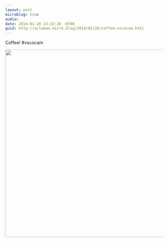 ```yaml
---
layout: post
microblog: true
audio: 
date: 2014-01-26 13:22:26 -0700
guid: http://aclaman.micro.blog/2014/01/26/coffee-vscocam.html
---
```

Coffee! #vscocam

<img src="http://micro.alexclaman.com/uploads/2018/def14bf38e.jpg" width="600" height="600" />
